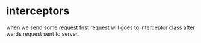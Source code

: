 interceptors
=======================

when we send some request first request will goes to interceptor class after wards request sent to server.

